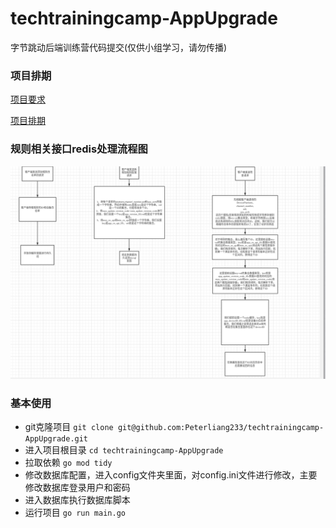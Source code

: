 # techtrainingcamp-AppUpgrade
字节跳动后端训练营代码提交(仅供小组学习，请勿传播)

### 项目排期
[项目要求](https://docs.qq.com/doc/DTGFPVWRrRVZMWlVX)

[项目排期](https://docs.qq.com/sheet/DTGRLV3Rja0Rrb0Fi?tab=BB08J2)

### 规则相关接口redis处理流程图
![流程图](./source/img.png)

### 基本使用
+ git克隆项目 `git clone git@github.com:Peterliang233/techtrainingcamp-AppUpgrade.git`
+ 进入项目根目录 `cd techtrainingcamp-AppUpgrade`
+ 拉取依赖 `go mod tidy`
+ 修改数据库配置，进入config文件夹里面，对config.ini文件进行修改，主要修改数据库登录用户和密码
+ 进入数据库执行数据库脚本
+ 运行项目 `go run main.go`